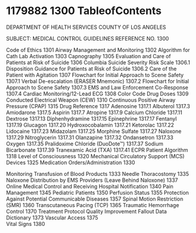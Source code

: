 # 1179882 1300 TableofContents

DEPARTMENT OF HEALTH SERVICES 
COUNTY OF LOS ANGELES 
   
SUBJECT: MEDICAL CONTROL GUIDELINES REFERENCE NO. 1300 
 
 
Code of Ethics        1301 
Airway Management and Monitoring     1302 
Algorithm for Cath Lab Activation     1303 
Capnography        1305 
Evaluation and Care of Patients at Risk of Suicide   1306 
Columbia Suicide Severity Risk Scale     1306.1 
Disposition Guidance for Patients at Risk of Suicide   1306.2 
Care of the Patient with Agitation     1307 
Flowchart for Initial Approach to Scene Safety    1307.1 
Verbal De-escalation (ERASER Mnemonic)    1307.2 
Flowchart for Initial Approach to Scene Safety    1307.3 
EMS and Law Enforcement Co-Response    1307.4 
Cardiac Monitoring/12-Lead ECG     1308 
Color Code Drug Doses       1309 
Conducted Electrical Weapon (CEW)     1310 
Continuous Positive Airway Pressure (CPAP)    1315 
Drug Reference        1317 
Adenosine       1317.1 
Albuterol        1317.3 
Amiodarone       1317.5 
Aspirin        1317.7 
Atropine        1317.9 
Calcium Chloride      1317.11 
Dextrose        1317.13 
Diphenhydramine      1317.15 
Epinephrine       1317.17 
Fentanyl        1317.19 
Glucagon       1317.20 
Hydroxocobalamin      1317.21 
Ketorolac       1317.22 
Lidocaine       1317.23 
Midazolam       1317.25 
Morphine Sulfate       1317.27 
Naloxone       1317.29 
Nitroglycerin       1317.31 
Olanzapine       1317.32 
Ondansetron       1317.33 
Oxygen        1317.35 
Pralidoxime Chloride (DuoDote™)    1317.37 
Sodium Bicarbonate      1317.39 
Tranexamic Acid (TXA)      1317.41 
ECPR Patient Algorithm       1318 
Level of Consciousness       1320 
Mechanical Circulatory Support (MCS) Devices    1325 
Medication Orders/Administration     1330 

Monitoring Transfusion of Blood Products    1333 
Needle Thoracostomy       1335 
Naloxone Distribution by EMS Providers (Leave Behind Naloxone) 1337 
Online Medical Control and Receiving Hospital Notification  1340 
Pain Management       1345 
Pediatric Patients       1350 
Perfusion Status       1355 
Protection Against Potential Communicable Diseases   1357 
Spinal Motion Restriction (SMR)      1360 
Transcutaneous Pacing (TCP)      1365 
Traumatic Hemorrhage Control      1370 
Treatment Protocol Quality Improvement Fallout Data Dictionary  1373 
Vascular Access       1375  
Vital Signs        1380
